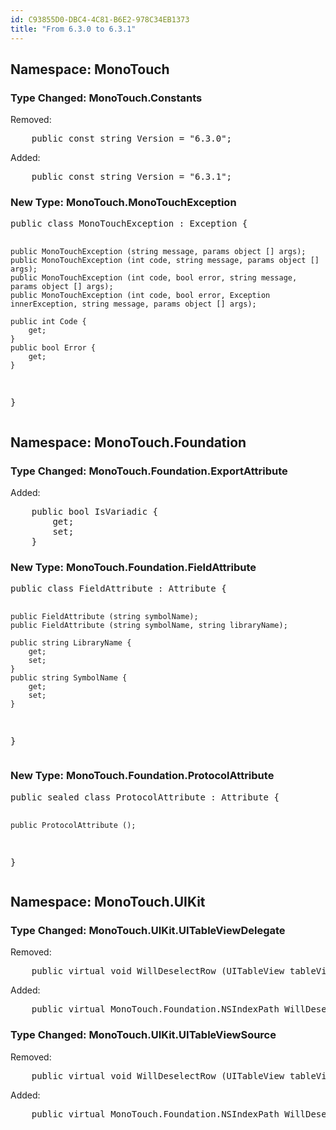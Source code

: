 ```yaml
---
id: C93855D0-DBC4-4C81-B6E2-978C34EB1373
title: "From 6.3.0 to 6.3.1"
---
```


<html><head><title>Comparison between monotouch-6.3.0.255.dll and monotouch-6.3.1.0.dll</title></head>
<body>
<h2>Namespace: MonoTouch</h2>
<h3>Type Changed: MonoTouch.Constants</h3>
<p>Removed:</p><pre>
 	public const string Version = "6.3.0";
</pre>
<p>Added:</p><pre>
 	public const string Version = "6.3.1";
</pre>
<h3>New Type: MonoTouch.MonoTouchException</h3>
<pre>
public class MonoTouchException : Exception {
	
	public MonoTouchException (string message, params object [] args);
	public MonoTouchException (int code, string message, params object [] args);
	public MonoTouchException (int code, bool error, string message, params object [] args);
	public MonoTouchException (int code, bool error, Exception innerException, string message, params object [] args);
	
	public int Code {
		get;
	}
	public bool Error {
		get;
	}
}
</pre>
<h2>Namespace: MonoTouch.Foundation</h2>
<h3>Type Changed: MonoTouch.Foundation.ExportAttribute</h3>
<p>Added:</p><pre>
 	public bool IsVariadic {
 		get;
 		set;
 	}
</pre>
<h3>New Type: MonoTouch.Foundation.FieldAttribute</h3>
<pre>
public class FieldAttribute : Attribute {
	
	public FieldAttribute (string symbolName);
	public FieldAttribute (string symbolName, string libraryName);
	
	public string LibraryName {
		get;
		set;
	}
	public string SymbolName {
		get;
		set;
	}
}
</pre>
<h3>New Type: MonoTouch.Foundation.ProtocolAttribute</h3>
<pre>
public sealed class ProtocolAttribute : Attribute {
	
	public ProtocolAttribute ();
}
</pre>
<h2>Namespace: MonoTouch.UIKit</h2>
<h3>Type Changed: MonoTouch.UIKit.UITableViewDelegate</h3>
<p>Removed:</p><pre>
 	public virtual void WillDeselectRow (UITableView tableView, MonoTouch.Foundation.NSIndexPath indexPath);
</pre>
<p>Added:</p><pre>
 	public virtual MonoTouch.Foundation.NSIndexPath WillDeselectRow (UITableView tableView, MonoTouch.Foundation.NSIndexPath indexPath);
</pre>
<h3>Type Changed: MonoTouch.UIKit.UITableViewSource</h3>
<p>Removed:</p><pre>
 	public virtual void WillDeselectRow (UITableView tableView, MonoTouch.Foundation.NSIndexPath indexPath);
</pre>
<p>Added:</p><pre>
 	public virtual MonoTouch.Foundation.NSIndexPath WillDeselectRow (UITableView tableView, MonoTouch.Foundation.NSIndexPath indexPath);
</pre>
</body>
</html>
